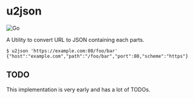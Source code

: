 # u2json
![Go](https://github.com/saka1/u2json/workflows/Go/badge.svg)

A Utility to convert URL to JSON containing each parts.

```shell
$ u2json 'https://example.com:80/foo/bar'
{"host":"example.com","path":"/foo/bar","port":80,"scheme":"https"}
```

## TODO
This implementation is very early and has a lot of TODOs.
